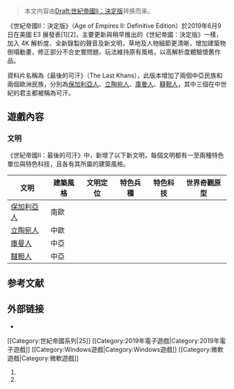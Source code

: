> 本文内容由[Draft:世紀帝國II：決定版](https://zh.wikipedia.org/wiki/Draft:世紀帝國II：決定版)转换而来。


《世紀帝國II：決定版》（Age of Empires II: Definitive Edition）於2019年6月9日在美國 E3 展發表\[1\]\[2\]，主要更新與稍早推出的《世紀帝國：決定版》一樣，加入 4K 解析度、全新錄製的聲音及新文明，草地及人物細節更清晰，增加建築物倒塌動畫，修正部分不合史實問題，玩法維持原有風格，以高解析度體驗懷舊作品。

資料片名稱為《最後的可汗》（The Last Khans），此版本增加了兩個中亞民族和兩個歐洲民族，分別為[保加利亞人](../Page/保加利亞人.md "wikilink")、[立陶宛人](../Page/立陶宛人.md "wikilink")、[庫曼人](https://zh.wikipedia.org/wiki/庫曼人 "wikilink")、[韃靼人](https://zh.wikipedia.org/wiki/韃靼人 "wikilink")，其中三個在中世紀的君主都被稱為可汗。

## 遊戲內容

### 文明

《世紀帝國II：最後的可汗》中，新增了以下新文明，每個文明都有一至兩種特色單位與特色科技，且各有其所屬的建築風格。

| 文明                                                  | 建築風格 | 文明定位 | 特色兵種 | 特色科技 | 世界奇觀原型 |
| --------------------------------------------------- | ---- | ---- | ---- | ---- | ------ |
| [保加利亞人](../Page/保加利亞人.md "wikilink")                | 南歐   |      |      |      |        |
| [立陶宛人](../Page/立陶宛人.md "wikilink")                  | 中歐   |      |      |      |        |
| [庫曼人](https://zh.wikipedia.org/wiki/庫曼人 "wikilink") | 中亞   |      |      |      |        |
| [韃靼人](https://zh.wikipedia.org/wiki/韃靼人 "wikilink") | 中亞   |      |      |      |        |

## 参考文献

## 外部链接

  -
\[\[Category:世紀帝國系列|25\]\] \[\[Category:2019年電子遊戲|Category:2019年電子遊戲\]\] \[\[Category:Windows遊戲|Category:Windows遊戲\]\] \[\[Category:微軟遊戲|Category:微軟遊戲\]\]

1.
2.